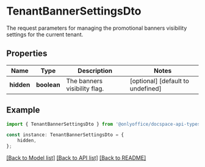 # TenantBannerSettingsDto

The request parameters for managing the promotional banners visibility settings for the current tenant.

## Properties

Name | Type | Description | Notes
------------ | ------------- | ------------- | -------------
**hidden** | **boolean** | The banners visibility flag. | [optional] [default to undefined]

## Example

```typescript
import { TenantBannerSettingsDto } from '@onlyoffice/docspace-api-typescript';

const instance: TenantBannerSettingsDto = {
    hidden,
};
```

[[Back to Model list]](../README.md#documentation-for-models) [[Back to API list]](../README.md#documentation-for-api-endpoints) [[Back to README]](../README.md)
